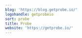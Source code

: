 ```yaml
---
blog: 'https://blog.getprobe.io/'
logohandle: getprobeio
sort: probe
title: Probe
website: 'https://getprobe.io/'
---
```

